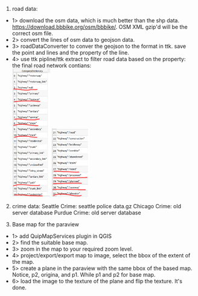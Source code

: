 1. road data: 
- 1> download the osm data, which is much better than the shp data. https://download.bbbike.org/osm/bbbike/. OSM XML gzip'd will be the correct osm file. 
- 2> convert the lines of osm data to geojson data.
- 3> roadDataConverter to conver the geojson to the format in ttk. save the point and lines and the property of the line.
- 4> use ttk pipline/ttk extract to filter road data based on the property: the final road network contians: </br>
<img src = "./images/clipedData1.png" width = 100> <img src = "./images/clipedData2.png" width = 100>

2. crime data:
Seattle Crime: seattle police data.gz
Chicago Crime: old server database
Purdue Crime: old server database

3. Base map for the paraview
- 1> add QuipMapServices plugin in QGIS
- 2> find the suitable base map.
- 3> zoom in the map to your required zoom level. 
- 4> project/export/export map to image, select the bbox of the extent of the map.
- 5> create a plane in the paraview with the same bbox of the based map. Notice, p2, origina, and p1. While p1 and p2 for base map.
- 6> load the image to the texture of the plane and flip the texture. It's done.
